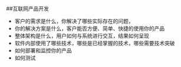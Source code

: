 ##互联网产品开发
- 客户的需求是什么，你解决了哪些实际存在的问题，
- 你的解决方案是什么，客户能否方便、简单、快捷的使用你的产品
- 整体架构是什么，用户如何与系统进行交互，结果如何呈现
- 软件内部使用了哪些技术，哪些是已经掌握的技术，哪些需要技术突破
- 如何部署和监控你的产品
- 如何测试

